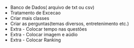 * Banco de Dados( arquivo de txt ou csv)
* Tratamento de Excecao
* Criar mais classes
* Criar as perguntas(temas diversos, entretenimento etc.)
* Extra - Colocar tempo nas questões
* Extra - Colocar imagem e aúdio
* Extra - Colocar Ranking
